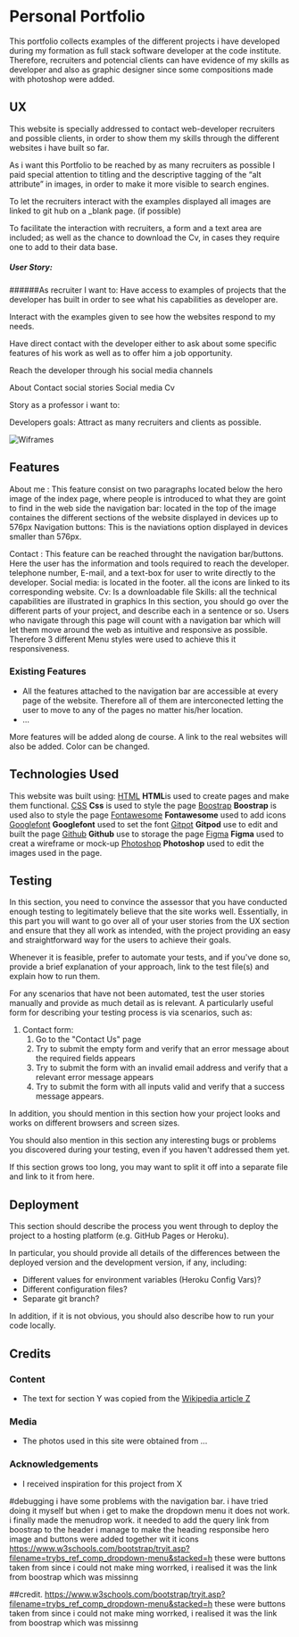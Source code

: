 

# Personal Portfolio

This portfolio collects examples of the different projects i have developed during my formation as full stack software developer at the code institute. 
Therefore, recruiters and potencial clients can have evidence of my skills as developer and also as graphic designer since some compositions made with photoshop were added. 


 
## UX
This website is specially addressed to contact  web-developer recruiters and possible clients, in order to show them my skills through the different websites i have built so far. 
 

As i want this Portfolio to be reached by as many recruiters as possible I paid special attention to titling  and  the descriptive tagging of the “alt attribute” in images, in order to make it more visible to search engines. 

To let the recruiters interact with the examples displayed all images are linked to git hub on a _blank page. (if possible)

To facilitate the interaction with recruiters, a form and a text area are included; as well as the chance to download the Cv, in cases they require one to add to their data base. 



##### User Story: 
######As recruiter I want to:
Have access to examples of projects that the developer has built in order to see what his capabilities as developer are.

 Interact with the examples given to see how the websites respond to my needs. 

Have direct contact with the developer either to ask about some specific features of his work as well as to offer him a job opportunity. 

Reach the developer through his social media channels

About 
Contact                    social stories 
Social media 
Cv

Story as a professor i want to: 



Developers goals: 
Attract  as many  recruiters and clients as possible.


![Wiframes](/images/wireframes.jpg)


## Features
About me : This feature consist on two paragraphs located below the hero image of the index page, where people is introduced to what they are goint to find in the web side 
the navigation bar:  located in the top of the image containes the different sections of the website displayed in devices up to 576px
 Navigation buttons:  This is the naviations option displayed in devices smaller than 576px.
        
Contact : This feature can be reached throught the navigation bar/buttons. Here the user  has the information and tools required to reach the developer. telephone number, E-mail, and a text-box for user to write directly to the developer.
Social media: is located in the footer. all the icons are  linked  to its corresponding website.
Cv: Is a downloadable file
Skills: all the technical capabilities are illustrated in graphics
In this section, you should go over the different parts of your project, and describe each in a sentence or so.
 Users who navigate through this page will count with a navigation bar  which will let them move around the web as intuitive and responsive as possible. Therefore 3 different Menu styles were used to achieve this it responsiveness. 

### Existing Features
- All the features attached to the navigation bar are accessible at every page of the website. Therefore all of them are interconected letting the user to move to any of the pages no matter his/her location. 
- ...

More features will be added  along  de course. 
A link to the real websites will also be added. 
Color can be changed. 




## Technologies Used
This website was built using:
[HTML](https://html.com) **HTML**is used to create pages and make them functional.
[CSS](https://css3.com) **Css** is used to style the page
[Boostrap](https://Boostrap.com) **Boostrap** is used also to style the page
[Fontawesome](https://fontawesome.com/) **Fontawesome** used to add icons
[Googlefont](https://fonts.google.com/) **Googlefont** used to set the font
[Gitpot](http://gitpod.io/) **Gitpod** use to edit and built the page
[Github](http://github.com/) **Github** use to storage the page 
[Figma](http://figma.com/) **Figma** used to creat a wireframe or mock-up 
[Photoshop](http://photoshop.com/) **Photoshop** used to edit the images used in the page. 


## Testing

In this section, you need to convince the assessor that you have conducted enough testing to legitimately believe that the site works well. Essentially, in this part you will want to go over all of your user stories from the UX section and ensure that they all work as intended, with the project providing an easy and straightforward way for the users to achieve their goals.

Whenever it is feasible, prefer to automate your tests, and if you've done so, provide a brief explanation of your approach, link to the test file(s) and explain how to run them.

For any scenarios that have not been automated, test the user stories manually and provide as much detail as is relevant. A particularly useful form for describing your testing process is via scenarios, such as:

1. Contact form:
    1. Go to the "Contact Us" page
    2. Try to submit the empty form and verify that an error message about the required fields appears
    3. Try to submit the form with an invalid email address and verify that a relevant error message appears
    4. Try to submit the form with all inputs valid and verify that a success message appears.

In addition, you should mention in this section how your project looks and works on different browsers and screen sizes.

You should also mention in this section any interesting bugs or problems you discovered during your testing, even if you haven't addressed them yet.

If this section grows too long, you may want to split it off into a separate file and link to it from here.

## Deployment

This section should describe the process you went through to deploy the project to a hosting platform (e.g. GitHub Pages or Heroku).

In particular, you should provide all details of the differences between the deployed version and the development version, if any, including:
- Different values for environment variables (Heroku Config Vars)?
- Different configuration files?
- Separate git branch?

In addition, if it is not obvious, you should also describe how to run your code locally.


## Credits

### Content
- The text for section Y was copied from the [Wikipedia article Z](https://en.wikipedia.org/wiki/Z)

### Media
- The photos used in this site were obtained from ...

### Acknowledgements

- I received inspiration for this project from X

#debugging
 i have some problems with the navigation bar. i have tried doing it myself but when i get  to make the dropdown menu it does not work. 
 i finally made the menudrop work. it needed to  add the query link from boostrap to the header
 i manage to make the heading responsibe
 hero image and buttons were added together wit it icons
  https://www.w3schools.com/bootstrap/tryit.asp?filename=trybs_ref_comp_dropdown-menu&stacked=h
  these were buttons taken from since i could not make ming worrked, i realised it was the link from boostrap which was missinng

 ##credit.
  https://www.w3schools.com/bootstrap/tryit.asp?filename=trybs_ref_comp_dropdown-menu&stacked=h
  these were buttons taken from since i could not make ming worrked, i realised it was the link from boostrap which was missinng




